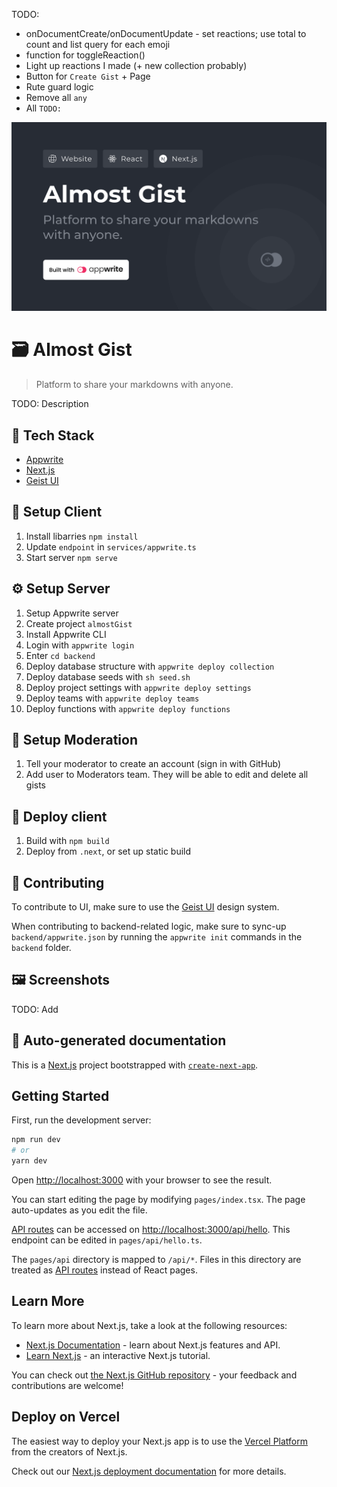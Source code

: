 TODO:

- onDocumentCreate/onDocumentUpdate - set reactions; use total to count and list query for each emoji
- function for toggleReaction()
- Light up reactions I made (+ new collection probably)
- Button for `Create Gist` + Page
- Rute guard logic
- Remove all `any`
- All `TODO: `

![Almost Gist Cover](public/cover.png)

# 🗃️ Almost Gist

> Platform to share your markdowns with anyone.

TODO: Description

## 🧰 Tech Stack

- [Appwrite](https://appwrite.io/)
- [Next.js](https://nextjs.org/)
- [Geist UI](https://geist-ui.dev/)

## 👀 Setup Client

1. Install libarries `npm install`
2. Update `endpoint` in `services/appwrite.ts`
3. Start server `npm serve`

## ⚙️ Setup Server

1. Setup Appwrite server
2. Create project `almostGist`
3. Install Appwrite CLI
4. Login with `appwrite login`
5. Enter `cd backend`
6. Deploy database structure with `appwrite deploy collection`
7. Deploy database seeds with `sh seed.sh`
8. Deploy project settings with `appwrite deploy settings`
9. Deploy teams with `appwrite deploy teams`
10. Deploy functions with `appwrite deploy functions`

## 🚨 Setup Moderation

1. Tell your moderator to create an account (sign in with GitHub)
2. Add user to Moderators team. They will be able to edit and delete all gists

## 🚀 Deploy client

1. Build with `npm build`
2. Deploy from `.next`, or set up static build

## 🤝 Contributing

To contribute to UI, make sure to use the [Geist UI](https://geist-ui.dev/) design system.

When contributing to backend-related logic, make sure to sync-up `backend/appwrite.json` by running the `appwrite init` commands in the `backend` folder.

## 🖼️ Screenshots

TODO: Add

## 🤖 Auto-generated documentation

This is a [Next.js](https://nextjs.org/) project bootstrapped with [`create-next-app`](https://github.com/vercel/next.js/tree/canary/packages/create-next-app).

## Getting Started

First, run the development server:

```bash
npm run dev
# or
yarn dev
```

Open [http://localhost:3000](http://localhost:3000) with your browser to see the result.

You can start editing the page by modifying `pages/index.tsx`. The page auto-updates as you edit the file.

[API routes](https://nextjs.org/docs/api-routes/introduction) can be accessed on [http://localhost:3000/api/hello](http://localhost:3000/api/hello). This endpoint can be edited in `pages/api/hello.ts`.

The `pages/api` directory is mapped to `/api/*`. Files in this directory are treated as [API routes](https://nextjs.org/docs/api-routes/introduction) instead of React pages.

## Learn More

To learn more about Next.js, take a look at the following resources:

- [Next.js Documentation](https://nextjs.org/docs) - learn about Next.js features and API.
- [Learn Next.js](https://nextjs.org/learn) - an interactive Next.js tutorial.

You can check out [the Next.js GitHub repository](https://github.com/vercel/next.js/) - your feedback and contributions are welcome!

## Deploy on Vercel

The easiest way to deploy your Next.js app is to use the [Vercel Platform](https://vercel.com/new?utm_medium=default-template&filter=next.js&utm_source=create-next-app&utm_campaign=create-next-app-readme) from the creators of Next.js.

Check out our [Next.js deployment documentation](https://nextjs.org/docs/deployment) for more details.
